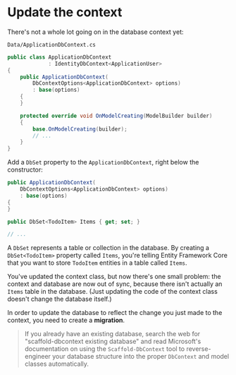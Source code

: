 # Update the context

There's not a whole lot going on in the database context yet:

`Data/ApplicationDbContext.cs`

```csharp
public class ApplicationDbContext 
             : IdentityDbContext<ApplicationUser>
{
    public ApplicationDbContext(
        DbContextOptions<ApplicationDbContext> options)
        : base(options)
    {
    }

    protected override void OnModelCreating(ModelBuilder builder)
    {
        base.OnModelCreating(builder);
        // ...
    }
}
```

Add a `DbSet` property to the `ApplicationDbContext`, right below the constructor:

```csharp
public ApplicationDbContext(
    DbContextOptions<ApplicationDbContext> options)
    : base(options)
{
}

public DbSet<TodoItem> Items { get; set; }

// ...
```

A `DbSet` represents a table or collection in the database. By creating a `DbSet<TodoItem>` property called `Items`, you're telling Entity Framework Core that you want to store `TodoItem` entities in a table called `Items`.

You've updated the context class, but now there's one small problem: the context and database are now out of sync, because there isn't actually an `Items` table in the database. \(Just updating the code of the context class doesn't change the database itself.\)

In order to update the database to reflect the change you just made to the context, you need to create a **migration**.

> If you already have an existing database, search the web for "scaffold-dbcontext existing database" and read Microsoft's documentation on using the `Scaffold-DbContext` tool to reverse-engineer your database structure into the proper `DbContext` and model classes automatically.


